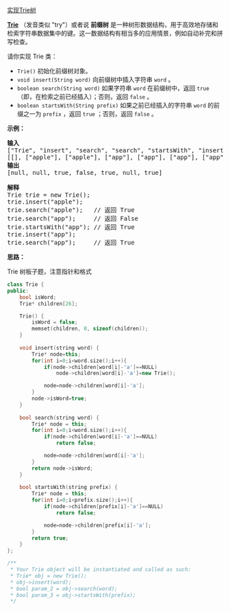 [实现Trie树]()

 **[Trie](https://baike.baidu.com/item/%E5%AD%97%E5%85%B8%E6%A0%91/9825209?fr=aladdin)** （发音类似 "try"）或者说 **前缀树** 是一种树形数据结构，用于高效地存储和检索字符串数据集中的键。这一数据结构有相当多的应用情景，例如自动补完和拼写检查。

请你实现 Trie 类：

* `Trie()` 初始化前缀树对象。
* `void insert(String word)` 向前缀树中插入字符串 `word` 。
* `boolean search(String word)` 如果字符串 `word` 在前缀树中，返回 `true`（即，在检索之前已经插入）；否则，返回 `false` 。
* `boolean startsWith(String prefix)` 如果之前已经插入的字符串 `word` 的前缀之一为 `prefix` ，返回 `true` ；否则，返回 `false` 。

**示例：**

<pre><strong>输入</strong>
["Trie", "insert", "search", "search", "startsWith", "insert", "search"]
[[], ["apple"], ["apple"], ["app"], ["app"], ["app"], ["app"]]
<strong>输出</strong>
[null, null, true, false, true, null, true]

<strong>解释</strong>
Trie trie = new Trie();
trie.insert("apple");
trie.search("apple");   // 返回 True
trie.search("app");     // 返回 False
trie.startsWith("app"); // 返回 True
trie.insert("app");
trie.search("app");     // 返回 True
</pre>

**思路：**

Trie 树板子题，注意指针和格式


```cpp
class Trie {
public:
    bool isWord;
    Trie* children[26];

    Trie() {
        isWord = false;
        memset(children, 0, sizeof(children));
    }
  
    void insert(string word) {
        Trie* node=this;
        for(int i=0;i<word.size();i++){
            if(node->children[word[i]-'a']==NULL)
                node->children[word[i]-'a']=new Trie();

            node=node->children[word[i]-'a'];
        }
        node->isWord=true;
    }
  
    bool search(string word) {
        Trie* node = this;
        for(int i=0;i<word.size();i++){
            if(node->children[word[i]-'a']==NULL)
                return false;

            node=node->children[word[i]-'a'];
        }
        return node->isWord;
    }
  
    bool startsWith(string prefix) {
        Trie* node = this;
        for(int i=0;i<prefix.size();i++){
            if(node->children[prefix[i]-'a']==NULL)
                return false;

            node=node->children[prefix[i]-'a'];
        }
        return true;
    }
};

/**
 * Your Trie object will be instantiated and called as such:
 * Trie* obj = new Trie();
 * obj->insert(word);
 * bool param_2 = obj->search(word);
 * bool param_3 = obj->startsWith(prefix);
 */
```
